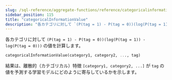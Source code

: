 ```yaml
---
slug: /sql-reference/aggregate-functions/reference/categoricalinformationvalue
sidebar_position: 115
title: "categoricalInformationValue"
description: "各カテゴリに対して `(P(tag = 1) - P(tag = 0))(log(P(tag = 1)) - log(P(tag = 0)))` の値を計算します。"
---
```


各カテゴリに対して `(P(tag = 1) - P(tag = 0))(log(P(tag = 1)) - log(P(tag = 0)))` の値を計算します。

``` sql
categoricalInformationValue(category1, category2, ..., tag)
```

結果は、離散的（カテゴリカル）特徴 `[category1, category2, ...]` が `tag` の値を予測する学習モデルにどのように寄与しているかを示します。

